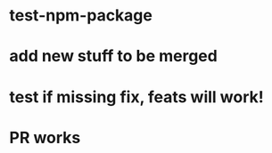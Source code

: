 # test-npm-package

# add new stuff to be merged

# test if missing fix, feats will work!

# PR works
